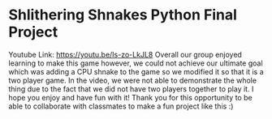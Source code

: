 # Shlithering Shnakes Python Final Project

Youtube Link: https://youtu.be/Is-zo-LkJL8
Overall our group enjoyed learning to make this game however, we could not achieve our ultimate goal which was adding a CPU shnake to the game so we modified it so that it is a two player game. In the video, we were not able to demonstrate the whole thing due to the fact that we did not have two players together to play it. 
I hope you enjoy and have fun with it!
Thank you for this opportunity to be able to collaborate with classmates to make a fun project like this :)
